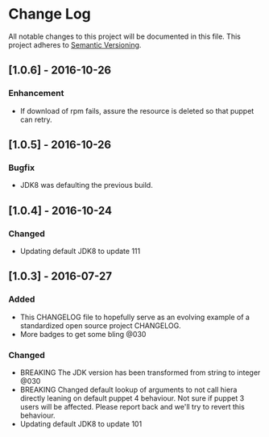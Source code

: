 # Change Log
All notable changes to this project will be documented in this file.
This project adheres to [Semantic Versioning](http://semver.org/).

## [1.0.6] - 2016-10-26
### Enhancement
- If download of rpm fails, assure the resource is deleted so that puppet can retry.

## [1.0.5] - 2016-10-26
### Bugfix
- JDK8 was defaulting the previous build.

## [1.0.4] - 2016-10-24
### Changed
- Updating default JDK8 to update 111

## [1.0.3] - 2016-07-27
### Added
- This CHANGELOG file to hopefully serve as an evolving example of a standardized open source project CHANGELOG.
- More badges to get some bling @030

### Changed
- BREAKING The JDK version has been transformed from string to integer @030
- BREAKING Changed default lookup of arguments to not call hiera directly leaning on default puppet 4 behaviour. Not sure if puppet 3 users will be affected. Please report back and we'll try to revert this behaviour.
- Updating default JDK8 to update 101
